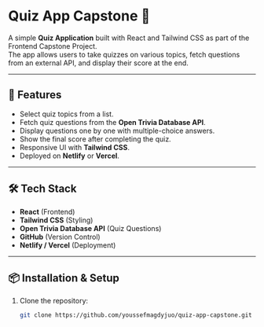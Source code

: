 # Quiz App Capstone 🎯

A simple **Quiz Application** built with React and Tailwind CSS as part of the Frontend Capstone Project.  
The app allows users to take quizzes on various topics, fetch questions from an external API, and display their score at the end.

---

## 🚀 Features
- Select quiz topics from a list.
- Fetch quiz questions from the **Open Trivia Database API**.
- Display questions one by one with multiple-choice answers.
- Show the final score after completing the quiz.
- Responsive UI with **Tailwind CSS**.
- Deployed on **Netlify** or **Vercel**.

---

## 🛠 Tech Stack
- **React** (Frontend)
- **Tailwind CSS** (Styling)
- **Open Trivia Database API** (Quiz Questions)
- **GitHub** (Version Control)
- **Netlify / Vercel** (Deployment)

---

## 📦 Installation & Setup
1. Clone the repository:
   ```bash
   git clone https://github.com/youssefmagdyjuo/quiz-app-capstone.git
